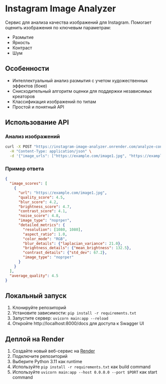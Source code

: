 # Instagram Image Analyzer

Сервис для анализа качества изображений для Instagram. Помогает оценить изображения по ключевым параметрам:
- Размытие
- Яркость
- Контраст
- Шум

## Особенности

- Интеллектуальный анализ размытия с учетом художественных эффектов (боке)
- Снисходительный алгоритм оценки для поддержки независимых креаторов
- Классификация изображений по типам
- Простой и понятный API

## Использование API

### Анализ изображений

```bash
curl -X POST "https://instagram-image-analyzer.onrender.com/analyze-content" \
  -H "Content-Type: application/json" \
  -d '{"image_urls": ["https://example.com/image1.jpg", "https://example.com/image2.jpg"]}'
```

### Пример ответа

```json
{
  "image_scores": [
    {
      "url": "https://example.com/image1.jpg",
      "quality_score": 4.5,
      "blur_score": 4.2,
      "brightness_score": 4.7,
      "contrast_score": 4.1,
      "noise_score": 4.8,
      "image_type": "портрет",
      "detailed_metrics": {
        "resolution": [1080, 1080],
        "aspect_ratio": 1.0,
        "color_mode": "RGB",
        "blur_details": {"laplacian_variance": 21.0},
        "brightness_details": {"mean_brightness": 132.5},
        "contrast_details": {"std_dev": 67.2},
        "image_type": "портрет"
      }
    }
  ],
  "average_quality": 4.5
}
```

## Локальный запуск

1. Клонируйте репозиторий
2. Установите зависимости: `pip install -r requirements.txt`
3. Запустите сервер: `uvicorn main:app --reload`
4. Откройте http://localhost:8000/docs для доступа к Swagger UI

## Деплой на Render

1. Создайте новый веб-сервис на [Render](https://render.com)
2. Подключите репозиторий
3. Выберите Python 3.11 как runtime
4. Используйте `pip install -r requirements.txt` как build command
5. Используйте `uvicorn main:app --host 0.0.0.0 --port $PORT` как start command 